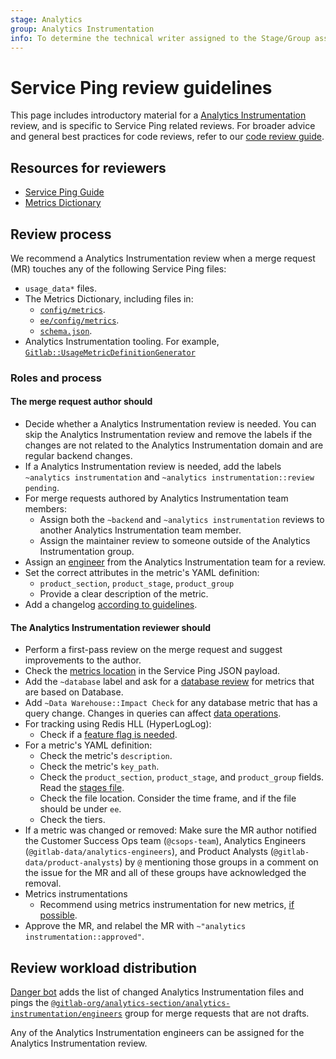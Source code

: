 ```yaml
---
stage: Analytics
group: Analytics Instrumentation
info: To determine the technical writer assigned to the Stage/Group associated with this page, see https://about.gitlab.com/handbook/product/ux/technical-writing/#assignments
---
```


# Service Ping review guidelines

This page includes introductory material for a
[Analytics Instrumentation](https://about.gitlab.com/handbook/engineering/development/analytics/analytics-instrumentation/)
review, and is specific to Service Ping related reviews. For broader advice and
general best practices for code reviews, refer to our [code review guide](../../code_review.md).

## Resources for reviewers

- [Service Ping Guide](index.md)
- [Metrics Dictionary](https://metrics.gitlab.com/)

## Review process

We recommend a Analytics Instrumentation review when a merge request (MR) touches
any of the following Service Ping files:

- `usage_data*` files.
- The Metrics Dictionary, including files in:
  - [`config/metrics`](https://gitlab.com/gitlab-org/gitlab/-/tree/master/config/metrics).
  - [`ee/config/metrics`](https://gitlab.com/gitlab-org/gitlab/-/tree/master/ee/config/metrics).
  - [`schema.json`](https://gitlab.com/gitlab-org/gitlab/-/blob/master/config/metrics/schema.json).
- Analytics Instrumentation tooling. For example,
  [`Gitlab::UsageMetricDefinitionGenerator`](https://gitlab.com/gitlab-org/gitlab/-/blob/master/lib/generators/gitlab/usage_metric_definition_generator.rb)

### Roles and process

#### The merge request **author** should

- Decide whether a Analytics Instrumentation review is needed. You can skip the Analytics Instrumentation
review and remove the labels if the changes are not related to the Analytics Instrumentation domain and
are regular backend changes.
- If a Analytics Instrumentation review is needed, add the labels
  `~analytics instrumentation` and `~analytics instrumentation::review pending`.
- For merge requests authored by Analytics Instrumentation team members:
  - Assign both the `~backend` and `~analytics instrumentation` reviews to another Analytics Instrumentation team member.
  - Assign the maintainer review to someone outside of the Analytics Instrumentation group.
- Assign an
  [engineer](https://gitlab.com/groups/gitlab-org/analytics-section/analytics-instrumentation/engineers/-/group_members?with_inherited_permissions=exclude) from the Analytics Instrumentation team for a review.
- Set the correct attributes in the metric's YAML definition:
  - `product_section`, `product_stage`, `product_group`
  - Provide a clear description of the metric.
- Add a changelog [according to guidelines](../../changelog.md).

#### The Analytics Instrumentation **reviewer** should

- Perform a first-pass review on the merge request and suggest improvements to the author.
- Check the [metrics location](metrics_dictionary.md#metric-key_path) in
  the Service Ping JSON payload.
- Add the `~database` label and ask for a [database review](../../database_review.md) for
  metrics that are based on Database.
- Add `~Data Warehouse::Impact Check` for any database metric that has a query change. Changes in queries can affect [data operations](https://about.gitlab.com/handbook/business-technology/data-team/how-we-work/triage/#gitlabcom-db-structure-changes).
- For tracking using Redis HLL (HyperLogLog):
  - Check if a [feature flag is needed](implement.md#recommendations).
- For a metric's YAML definition:
  - Check the metric's `description`.
  - Check the metric's `key_path`.
  - Check the `product_section`, `product_stage`, and `product_group` fields.
    Read the [stages file](https://gitlab.com/gitlab-com/www-gitlab-com/blob/master/data/stages.yml).
  - Check the file location. Consider the time frame, and if the file should be under `ee`.
  - Check the tiers.
- If a metric was changed or removed: Make sure the MR author notified the Customer Success Ops team (`@csops-team`), Analytics Engineers (`@gitlab-data/analytics-engineers`), and Product Analysts (`@gitlab-data/product-analysts`) by `@` mentioning those groups in a comment on the issue for the MR and all of these groups have acknowledged the removal.
- Metrics instrumentations
  - Recommend using metrics instrumentation for new metrics, [if possible](metrics_instrumentation.md#support-for-instrumentation-classes).
- Approve the MR, and relabel the MR with `~"analytics instrumentation::approved"`.

## Review workload distribution

[Danger bot](../../dangerbot.md) adds the list of changed Analytics Instrumentation files
and pings the
[`@gitlab-org/analytics-section/analytics-instrumentation/engineers`](https://gitlab.com/groups/gitlab-org/analytics-section/analytics-instrumentation/engineers/-/group_members?with_inherited_permissions=exclude) group for merge requests
that are not drafts.

Any of the Analytics Instrumentation engineers can be assigned for the Analytics Instrumentation review.
